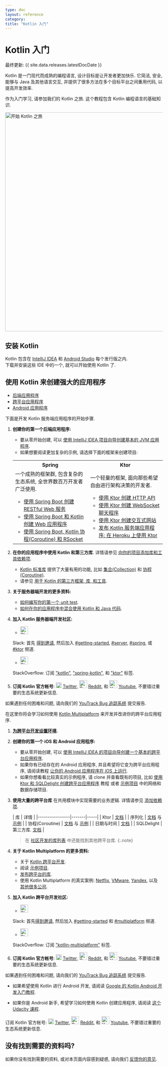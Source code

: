 ```yaml
---
type: doc
layout: reference
category:
title: "Kotlin 入门"
---
```


# Kotlin 入门

最终更新: {{ site.data.releases.latestDocDate }}

Kotlin 是一门现代而成熟的编程语言, 设计目标是让开发者更加快乐.
它简洁, 安全, 能够与 Java 及其他语言交互, 并提供了很多方法在多个目标平台之间重用代码, 以提高开发效率.

作为入门学习, 请参加我们的 Kotlin 之旅. 这个教程包含 Kotlin 编程语言的基础知识.

<a href="tour/kotlin-tour-welcome.html"><img src="/assets/docs/images/tour/start-kotlin-tour.svg" width="700" alt="开始 Kotlin 之旅"/></a>

## 安装 Kotlin

Kotlin 包含在 [IntelliJ IDEA](https://www.jetbrains.com/idea/download/) 和 [Android Studio](https://developer.android.com/studio) 每个发行版之内.  
下载并安装这些 IDE 中的一个, 就可以开始使用 Kotlin 了.

## 使用 Kotlin 来创建强大的应用程序

<div markdown="1" class="tabs">
  <ul>
    <li><a href="#backend">后端应用程序</a></li>
    <li><a href="#cross-platform-mobile">跨平台应用程序</a></li>
    <li><a href="#android">Android 应用程序</a></li>
  </ul>


<div markdown="1" id="backend">

下面是开发 Kotlin 服务端应用程序的开始步骤.

1. **创建你的第一个后端应用程序:**

   * 要从零开始创建, 可以 [使用 IntelliJ IDEA 项目向导创建基本的 JVM 应用程序](jvm/jvm-get-started.html).
   * 如果想要阅读更加复杂的示例, 请选择下面的框架来创建项目:

   <table width="100%" >
   <tr>
      <th>Spring</th>
      <th>Ktor</th>
   </tr>
   <tr>
   <td width="50%">
     一个成熟的框架群, 包含复杂的生态系统, 全世界数百万开发者广泛使用.
   <br/>
   <ul>
      <li><a href="jvm/jvm-get-started-spring-boot.html">使用 Spring Boot 创建 RESTful Web 服务</a></li>
      <li><a href="https://spring.io/guides/tutorials/spring-boot-kotlin/">使用 Spring Boot 和 Kotlin 创建 Web 应用程序</a></li>
      <li><a href="https://spring.io/guides/tutorials/spring-webflux-kotlin-rsocket/">使用 Spring Boot, Kotlin 协程(Coroutine) 和 RSocket</a></li>
   </ul>
   </td>
   <td width="50%">
      一个轻量的框架, 面向那些希望自由进行架构决策的开发者.
   <ul>
      <li><a href="https://ktor.io/docs/creating-http-apis.html">使用 Ktor 创建 HTTP API</a></li>
      <li><a href="https://ktor.io/docs/creating-web-socket-chat.html">使用 Ktor 创建 WebSocket 聊天程序</a></li>
      <li><a href="https://ktor.io/docs/creating-interactive-website.html">使用 Ktor 创建交互式网站</a></li>
      <li><a href="https://ktor.io/docs/heroku.html">发布 Kotlin 服务端应用程序: 在 Heroku 上使用 Ktor</a></li>
   </ul>

   </td>
   </tr>
   </table>

2. **在你的应用程序中使用 Kotlin 和第三方库**. 详情请参见 [向你的项目添加库和工具依赖项](gradle/gradle-configure-project.html#configure-dependencies).
   * [Kotlin 标准库](https://kotlinlang.org/api/latest/jvm/stdlib/) 提供了大量有用的功能, 比如 [集合(Collection)](collections-overview.html) 和 [协程(Coroutine)](coroutines/coroutines-guide.html).
   * 请参见 [用于 Kotlin 的第三方框架, 库, 和工具](https://blog.jetbrains.com/kotlin/2020/11/server-side-development-with-kotlin-frameworks-and-libraries/).

3. **关于服务器端开发的更多资料:**
   * [如何编写你的第一个 unit test](jvm/jvm-test-using-junit.html).
   * [如何在你的应用程序中混合使用 Kotlin 和 Java 代码](jvm/mixing-java-kotlin-intellij.html).

4. **加入 Kotlin 服务器端开发社区:**
   * <img src="{{ url_for('asset', path='docs/images/social/slack.svg') }}" alt="Slack" width="25" style="display:inline" />
   Slack: 首先 [得到邀请](https://surveys.jetbrains.com/s3/kotlin-slack-sign-up),
   然后加入 [#getting-started](https://kotlinlang.slack.com/archives/C0B8MA7FA),
   [#server](https://kotlinlang.slack.com/archives/C0B8RC352),
   [#spring](https://kotlinlang.slack.com/archives/C0B8ZTWE4),
   或 [#ktor](https://kotlinlang.slack.com/archives/C0A974TJ9) 频道.
   * <img src="{{ url_for('asset', path='docs/images/social/stackoverflow.svg') }}" alt="StackOverflow" width="25" style="display:inline" />
   StackOverflow: 订阅 ["kotlin"](https://stackoverflow.com/questions/tagged/kotlin),
   ["spring-kotlin"](https://stackoverflow.com/questions/tagged/spring-kotlin),
   和 ["ktor"](https://stackoverflow.com/questions/tagged/ktor) 标签.

5. **订阅 Kotlin 官方帐号**:
    <img src="{{ url_for('asset', path='docs/images/social/twitter.svg') }}" alt="Twitter" width="18" style="display:inline" /> [Twitter](https://twitter.com/kotlin),
    <img src="{{ url_for('asset', path='docs/images/social/reddit.svg') }}" alt="Reddit" width="25" style="display:inline" /> [Reddit](https://www.reddit.com/r/Kotlin/),
    和 <img src="{{ url_for('asset', path='docs/images/social/youtube.svg') }}" alt="YouTube" width="25" style="display:inline" /> [Youtube](https://www.youtube.com/channel/UCP7uiEZIqci43m22KDl0sNw),
    不要错过重要的生态系统更新信息.

如果遇到任何困难和问题, 请向我们的 [YouTrack Bug 追踪系统](https://youtrack.jetbrains.com/issues/KT) 提交报告.

</div>


<div markdown="1" id="cross-platform-mobile">

在这里你将会学习如何使用 [Kotlin Multiplatform](https://kotlinlang.org/lp/multiplatform/) 来开发并改进你的跨平台应用程序.

1. **[为跨平台开发设置环境](https://www.jetbrains.com/help/kotlin-multiplatform-dev/multiplatform-setup.html).**

2. **创建你的第一个 iOS 和 Android 应用程序:**

   * 要从零开始创建, 可以 [使用 IntelliJ IDEA 的项目向导创建一个基本的跨平台应用程序](https://www.jetbrains.com/help/kotlin-multiplatform-dev/multiplatform-create-first-app.html).
   * 如果你有已经存在的 Android 应用程序, 并且希望将它变为跨平台应用程序, 请阅读教程 [让你的 Android 应用程序在 iOS 上运行](https://www.jetbrains.com/help/kotlin-multiplatform-dev/multiplatform-integrate-in-existing-app.html).
   * 如果你想看看比较真实的示例程序, 请 clone 并查看既有的项目,
   比如 [使用 Ktor 和 SQLDelight 创建跨平台应用程序](https://www.jetbrains.com/help/kotlin-multiplatform-dev/multiplatform-ktor-sqldelight.html) 教程
   或者 [示例项目](https://www.jetbrains.com/help/kotlin-multiplatform-dev/multiplatform-samples.html) 中的网络和数据存储项目.

3. **使用大量的跨平台库** 在共用模块中实现需要的业务逻辑. 详情请参见 [添加依赖项](multiplatform/multiplatform-add-dependencies.html).

   | 库 | 详情 |
   |----------------|-------|-----|
   | Ktor | [文档](https://ktor.io/docs/client.html) |
   | 序列化 | [文档](serialization.html) 与 [示例](https://www.jetbrains.com/help/kotlin-multiplatform-dev/multiplatform-ktor-sqldelight.html#create-an-application-data-model) |
   | 协程(Coroutine) | [文档](coroutines/coroutines-guide.html) 与 [示例](coroutines/coroutines-and-channels.html) |
   | 日期与时间 | [文档](https://github.com/Kotlin/kotlinx-datetime#readme) |
   | SQLDelight | 第三方库. [文档](https://cashapp.github.io/sqldelight/) |

   > 在 [社区开发的库列表](https://libs.kmp.icerock.dev/) 中还能找到其他跨平台库.
   {:.note}

4. **关于 Kotlin Multiplatform 的更多资料:**
   * 关于 [Kotlin 跨平台开发](multiplatform/multiplatform-get-started.html).
   * 阅读 [示例项目](https://www.jetbrains.com/help/kotlin-multiplatform-dev/multiplatform-samples.html).
   * [发布跨平台的库](multiplatform/multiplatform-publish-lib.html).
   * 使用 Kotlin Multiplatform 的真实案例:
   [Netflix](https://netflixtechblog.com/netflix-android-and-ios-studio-apps-kotlin-multiplatform-d6d4d8d25d23),
   [VMware](https://kotlinlang.org/lp/multiplatform/case-studies/vmware/),
   [Yandex](https://kotlinlang.org/lp/multiplatform/case-studies/yandex/),
   以及 [其他很多公司](https://kotlinlang.org/lp/multiplatform/case-studies/).

5. **加入 Kotlin 跨平台开发社区:**
   * <img src="{{ url_for('asset', path='docs/images/social/slack.svg') }}" alt="Slack" width="25" style="display:inline" />
    Slack: 首先[得到邀请](https://surveys.jetbrains.com/s3/kotlin-slack-sign-up),
    然后加入 [#getting-started](https://kotlinlang.slack.com/archives/C0B8MA7FA)
    和 [#multiplatform](https://kotlinlang.slack.com/archives/C3PQML5NU) 频道.
   * <img src="{{ url_for('asset', path='docs/images/social/stackoverflow.svg') }}" alt="StackOverflow" width="25" style="display:inline" />
   StackOverflow: 订阅 ["kotlin-multiplatform"](https://stackoverflow.com/questions/tagged/kotlin-multiplatform) 标签.

6. **订阅 Kotlin 官方帐号**:
  <img src="{{ url_for('asset', path='docs/images/social/twitter.svg') }}" alt="Twitter" width="18" style="display:inline" /> [Twitter](https://twitter.com/kotlin),
  <img src="{{ url_for('asset', path='docs/images/social/reddit.svg') }}" alt="Reddit" width="25" style="display:inline" /> [Reddit](https://www.reddit.com/r/Kotlin/),
  和 <img src="{{ url_for('asset', path='docs/images/social/youtube.svg') }}" alt="YouTube" width="25" style="display:inline" /> [Youtube](https://www.youtube.com/channel/UCP7uiEZIqci43m22KDl0sNw),
  不要错过重要的生态系统更新信息.

如果遇到任何困难和问题, 请向我们的 [YouTrack Bug 追踪系统](https://youtrack.jetbrains.com/issues/KT) 提交报告.

</div>


<div markdown="1" id="android">

* 如果希望使用 Kotlin 进行 Android 开发, 请阅读 [Google 的 Kotlin Android 开发入门教程](https://developer.android.com/kotlin/get-started).

* 如果你是 Android 新手, 希望学习如何使用 Kotlin 创建应用程序, 请阅读 [这个 Udacity 课程](https://www.udacity.com/course/developing-android-apps-with-kotlin--ud9012).

订阅 Kotlin 官方帐号:
  <img src="{{ url_for('asset', path='docs/images/social/twitter.svg') }}" alt="Twitter" width="18" style="display:inline" /> [Twitter](https://twitter.com/kotlin),
  <img src="{{ url_for('asset', path='docs/images/social/reddit.svg') }}" alt="Reddit" width="25" style="display:inline" /> [Reddit](https://www.reddit.com/r/Kotlin/),
  和 <img src="{{ url_for('asset', path='docs/images/social/youtube.svg') }}" alt="YouTube" width="25" style="display:inline" /> [Youtube](https://www.youtube.com/channel/UCP7uiEZIqci43m22KDl0sNw),
  不要错过重要的生态系统更新信息.


</div>



</div>



## 没有找到需要的资料吗?

如果你没有找到需要的资料, 或对本页面内容感到疑惑, 请向我们 [反馈你的意见](https://surveys.hotjar.com/d82e82b0-00d9-44a7-b793-0611bf6189df).
